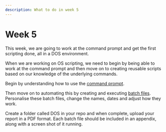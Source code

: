 ```yaml
---
description: What to do in week 5
---
```


# Week 5

This week, we are going to work at the command prompt and get the first scripting done, all in a DOS environment.&#x20;

When we are working on OS scripting, we need to begin by being able to work at the command prompt and then move on to creating reusable scripts based on our knowledge of the underlying commands.

Begin by understanding how to use the [command prompt](https://app.gitbook.com/o/QPfy4AwGQImQTS0uxR0R/s/171baNJSmfHdbpzOrDiT/).

Then move on to automating this by creating and executing [batch files](https://app.gitbook.com/o/QPfy4AwGQImQTS0uxR0R/s/4Q4hTRkjEUR4uXPy4TCb/). Personalise these batch files, change the names, dates and adjust how they work.

Create a folder called DOS in your repo and when complete, upload your report in a PDF format. Each batch file should be included in an appendix, along with a screen shot of it running.


